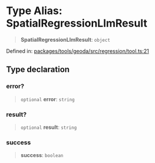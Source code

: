 # Type Alias: SpatialRegressionLlmResult

> **SpatialRegressionLlmResult**: `object`

Defined in: [packages/tools/geoda/src/regression/tool.ts:21](https://github.com/GeoDaCenter/openassistant/blob/28e38a23cf528ccfe10391135d12fba8d3e385da/packages/tools/geoda/src/regression/tool.ts#L21)

## Type declaration

### error?

> `optional` **error**: `string`

### result?

> `optional` **result**: `string`

### success

> **success**: `boolean`
